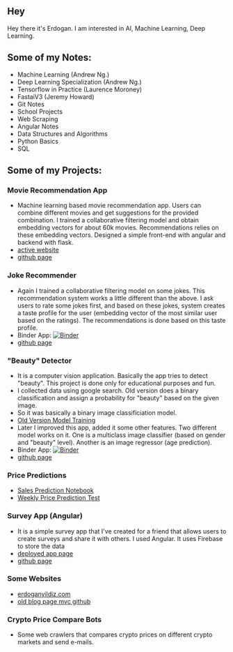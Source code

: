 ## Hey
Hey there it's Erdogan. I am interested in AI, Machine Learning, Deep Learning.

## Some of my Notes:
- Machine Learning (Andrew Ng.)
- Deep Learning Specialization (Andrew Ng.)
- Tensorflow in Practice (Laurence Moroney)
- FastaiV3 (Jeremy Howard)
- Git Notes
- School Projects
- Web Scraping
- Angular Notes
- Data Structures and Algorithms
- Python Basics
- SQL

## Some of my Projects:
### Movie Recommendation App
- Machine learning based movie recommendation app. Users can combine different movies and get suggestions for the provided combination. I trained a collaborative filtering model and obtain embedding vectors for about 60k movies. Recommendations relies on these embedding vectors. Designed a simple front-end with angular and backend with flask. 
- [active website](https://moviecocktail.netlify.app/)
- [github page](https://github.com/yildize/Movie-Cocktail-Project)

### Joke Recommender
- Again I trained a collaborative filtering model on some jokes. This recommendation system works a little different than the above. I ask users to rate some jokes first, and based on these jokes, system creates a taste profile for the user (embedding vector of the most similar user based on the ratings). The recommendations is done based on this taste profile.
- Binder App: [![Binder](https://mybinder.org/badge_logo.svg)](https://mybinder.org/v2/gh/yildize/CollaborativeFiltering_JesterApp/main?urlpath=voila%2Frender%2FjesterApp.ipynb)
- [github page](https://github.com/yildize/CollaborativeFiltering_JesterApp)

### "Beauty" Detector 
- It is a computer vision application. Basically the app tries to detect "beauty". This project is done only for educational purposes and fun.
- I collected data using google search. Old version does a binary classification and assign a probability for "beauty" based on the given image.
- So it was basically a binary image classificiation model.
- [Old Version Model Training](https://github.com/yildize/BeautyDetector)
- Later I improved this app, added it some other features. Two different model works on it. One is a multiclass image classifier (based on gender and "beauty" level). Another is an image regressor (age prediction). 
- Binder App: [![Binder](https://mybinder.org/badge_logo.svg)](https://mybinder.org/v2/gh/yildize/isBeautifulV3/main?urlpath=voila%2Frender%2FisBeautifulV3-Voila.ipynb)
- [github page](https://github.com/yildize/isBeautifulV3)

### Price Predictions
- [Sales Prediction Notebook](https://github.com/yildize/Predict-Future-Sales) 
- [Weekly Price Prediction Test](https://github.com/yildize/BtcWeeklyClassification-FromImages-Using-GramianAngularField)

### Survey App (Angular)
- It is a simple survey app that I've created for a friend that allows users to create surveys and share it with others. I used Angular. It uses Firebase to store the data
- [deployed app page](https://meltemsurvey.web.app/)
- [github page](https://github.com/yildize/Survey-App-Angular)

### Some Websites
- [erdoganyildiz.com](http://www.erdoganyildiz.com/)
- [old blog page mvc github](https://github.com/yildize/BlogWebsite-MVC)

### Crypto Price Compare Bots
- Some web crawlers that compares crypto prices on different crypto markets and send e-mails.

